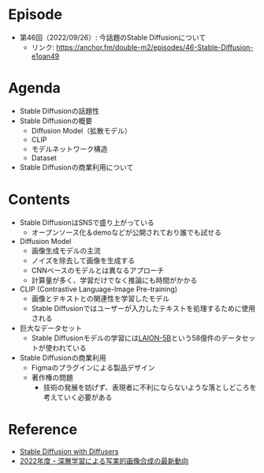 # Episode

- 第46回（2022/09/26）: 今話題のStable Diffusionについて
  - リンク: https://anchor.fm/double-m2/episodes/46-Stable-Diffusion-e1oan49

# Agenda

- Stable Diffusionの話題性
- Stable Diffusionの概要
  - Diffusion Model（拡散モデル）
  - CLIP
  - モデルネットワーク構造
  - Dataset
- Stable Diffusionの商業利用について

# Contents

- Stable DiffusionはSNSで盛り上がっている
  - オープンソース化＆demoなどが公開されており誰でも試せる
- Diffusion Model
  - 画像生成モデルの主流
  - ノイズを除去して画像を生成する
  - CNNベースのモデルとは異なるアプローチ
  - 計算量が多く、学習だけでなく推論にも時間がかかる
- CLIP (Contrastive Language-Image Pre-training)
  - 画像とテキストとの関連性を学習したモデル
  - Stable Diffusionではユーザーが入力したテキストを処理するために使用される
- 巨大なデータセット
  - Stable Diffusionモデルの学習には[LAION-5B](https://laion.ai/blog/laion-5b/)という58億件のデータセットが使われている
- Stable Diffusionの商業利用
  - Figmaのプラグインによる製品デザイン
  - 著作権の問題
    - 技術の発展を妨げず、表現者に不利にならないような落としどころを考えていく必要がある

# Reference

- [Stable Diffusion with Diffusers](https://huggingface.co/blog/stable_diffusion)
- [2022年度・深層学習による写実的画像合成の最新動向](https://speakerdeck.com/ykanamori/2022nian-ban-shen-ceng-xue-xi-niyoruxie-shi-de-hua-xiang-he-cheng-nozui-xin-dong-xiang)
